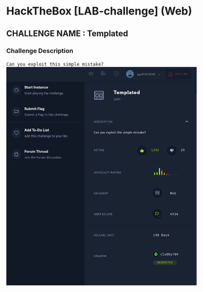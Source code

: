 # HackTheBox [LAB-challenge] (Web)
## CHALLENGE NAME : Templated

### Challenge Description

`
Can you exploit this simple mistake?
`
![Challenge Details](Images/challenge_description.png)

